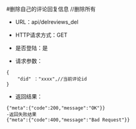 #删除自己的评论回复信息
//删除所有
- URL：api/delreviews_del

- HTTP请求方式：GET

- 是否登陆：是

- 请求参数：

```
{
    "did" ："xxxx",//当前评论id
}
```

- 返回结果：
```
{"meta":{"code":200,"message":"OK"}}
-返回失败结果
{"meta":{"code":400,"message":"Bad Request"}}
```